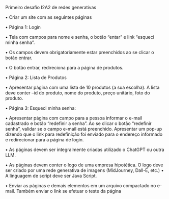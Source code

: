 Primeiro desafio I2A2 de redes generativas

• Criar um site com as seguintes páginas

• Página 1: Login

• Tela com campos para nome e senha, o botão “entar” e link “esqueci minha senha”.

• Os campos devem obrigatoriamente estar preenchidos ao se clicar o botão entrar.

• O botão entrar, redireciona para a página de produtos.

• Página 2: Lista de Produtos

• Apresentar página com uma lista de 10 produtos (a sua escolha). A lista deve conter –id do produto, nome do produto, preço unitário, foto do produto.

• Página 3: Esqueci minha senha:

• Apresentar página com campo para a pessoa informar o e-mail cadastrado e botão “redefinir a senha”. Ao se clicar o botão “redefinir senha”, validar se o campo e-mail está preenchido. Apresentar um pop-up dizendo que o link para redefinição foi enviado para o endereço informado e redirecionar para a página de login.

• As páginas devem ser integralmente criadas utilizado o ChatGPT ou outra LLM.

• As páginas devem conter o logo de uma empresa hipotética. O logo deve ser criado por uma rede generativa de imagens (MidJourney, Dall-E, etc.)
• A linguagem de script deve ser Java Script.

• Enviar as páginas e demais elementos em um arquivo compactado no e-mail. Também enviar o link se efetuar o teste da página
